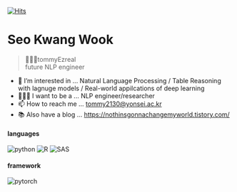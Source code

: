 [![Hits](https://hits.seeyoufarm.com/api/count/incr/badge.svg?url=https%3A%2F%2Fgithub.com%2FtommyEzreal&count_bg=%23554ABE&title_bg=%23555555&icon=googlechrome.svg&icon_color=%23E7E7E7&title=hits&edge_flat=false)](https://hits.seeyoufarm.com)

# Seo Kwang Wook 
> 👨🏻‍💻tommyEzreal   
> future NLP engineer     

    




- 👀 I’m interested in ...  Natural Language Processing / Table Reasoning with lagnuge models / Real-world appilcations of deep learning
- 👨🏻‍💻 I want to be a ... NLP engineer/researcher
- 📫 How to reach me ... tommy2130@yonsei.ac.kr
- 📚 Also have a blog ... https://nothinsgonnachangemyworld.tistory.com/


#### languages   
![python](https://img.shields.io/badge/-Python-black?style=flat&logo=python)
![R](https://img.shields.io/badge/-R-black?style=flat&logo=R)
![SAS](https://img.shields.io/badge/-SAS-black?style=flat&logo=SAS)

#### framework   
![pytorch](https://img.shields.io/badge/-Pytorch-black?style=flat&logo=pytorch)











<!--
**tommyEzreal/tommyEzreal** is a ✨ _special_ ✨ repository because its `README.md` (this file) appears on your GitHub profile.

